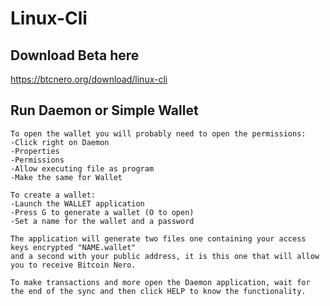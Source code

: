 # Linux-Cli

## Download Beta here

https://btcnero.org/download/linux-cli

## Run Daemon or Simple Wallet
```
To open the wallet you will probably need to open the permissions:
-Click right on Daemon
-Properties
-Permissions
-Allow executing file as program
-Make the same for Wallet

To create a wallet:
-Launch the WALLET application
-Press G to generate a wallet (O to open)
-Set a name for the wallet and a password

The application will generate two files one containing your access keys encrypted "NAME.wallet" 
and a second with your public address, it is this one that will allow you to receive Bitcoin Nero.

To make transactions and more open the Daemon application, wait for the end of the sync and then click HELP to know the functionality.
```

